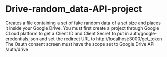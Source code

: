 # Drive-random_data-API-project
Creates a file containing a set of fake random data of a set size and places it inside your Google Drive.
You must first create a project through Google CLoud platform to get a Client ID and Client Secret to put in auth/google-credentials.json and set the redirect URL to http://localhost:3000/get_token
The Oauth consent screen must have the scope set to Google Drive API /auth/drive
